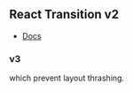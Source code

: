 ## React Transition v2

- [Docs](https://peoplesing1832.github.io/flip/)

### v3

which prevent layout thrashing.
